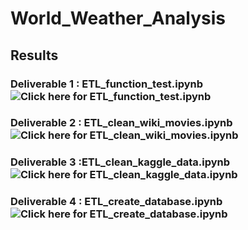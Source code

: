 # World_Weather_Analysis

## Results

### Deliverable 1 : ETL_function_test.ipynb ![Click here for ETL_function_test.ipynb](https://github.com/dhaval-28/Movies-ETL/blob/main/ETL_function_test.ipynb)

### Deliverable 2 : ETL_clean_wiki_movies.ipynb ![Click here for ETL_clean_wiki_movies.ipynb](https://github.com/dhaval-28/Movies-ETL/blob/main/ETL_clean_wiki_movies.ipynb)

### Deliverable 3 :ETL_clean_kaggle_data.ipynb ![Click here for ETL_clean_kaggle_data.ipynb](https://github.com/dhaval-28/Movies-ETL/blob/main/ETL_clean_kaggle_data.ipynb)

### Deliverable 4 : ETL_create_database.ipynb ![Click here for ETL_create_database.ipynb](https://github.com/dhaval-28/Movies-ETL/blob/main/ETL_create_database.ipynb)

